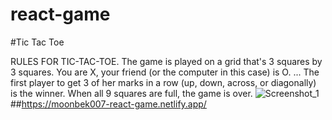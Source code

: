 # react-game
#Tic Tac Toe


RULES FOR TIC-TAC-TOE.
The game is played on a grid that's 3 squares by 3 squares.
You are X, your friend (or the computer in this case) is O. ...
The first player to get 3 of her marks in a row (up, down, across, or diagonally) is the winner.
When all 9 squares are full, the game is over.
![Screenshot_1](https://user-images.githubusercontent.com/65666173/109835488-10c7c200-7c65-11eb-91ef-370889fee4eb.png)
##https://moonbek007-react-game.netlify.app/
